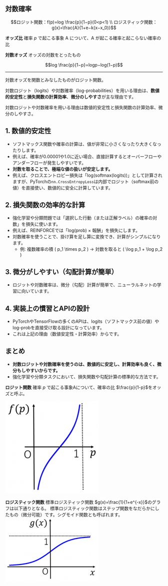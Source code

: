 ## 対数確率

```math
ロジット関数：f(p)=log \frac{p}{1−p}(0<p<1) \\

ロジスティック関数：g(x)=\frac{A}{1+e−k(x−x_0)}
```

**オッズ比**
確率 $p$ で起こる事象 A について、A が起こる確率と起こらない確率の比

**対数オッズ**
オッズの対数をとったもの 
```math
log \frac{p}{1−p}=logp−log(1−p)
```

---
対数オッズを関数とみなしたものがロジット関数。

対数ロジット（logits）や対数確率（log-probabilities）を用いる理由は、**数値的安定性**と**損失関数の計算効率**、**微分のしやすさ**が主な理由です。

対数ロジットや対数確率を用いる理由は数値的安定性と損失関数の計算効率、微分のしやすさ。


## 1. **数値的安定性**

- ソフトマックス関数や確率の計算は、値が非常に小さくなったり大きくなったりします。
- 例えば、確率が0.00001や1.0に近い場合、直接計算するとオーバーフローやアンダーフローが発生しやすいです。
- **対数を取ることで、極端な値の扱いが安定します。**
- 例えば、クロスエントロピー損失は「log(softmax(logits))」として計算されますが、PyTorchの`nn.CrossEntropyLoss`は内部でロジット（softmax前の値）を直接使い、数値的に安全に計算しています。


## 2. **損失関数の効率的な計算**

- 強化学習や分類問題では「選択した行動（または正解ラベル）の確率の対数」を損失に使います。
- 例えば、REINFORCEでは「log(prob) × 報酬」を損失にします。
- 対数確率を使うことで、掛け算を足し算に変換でき、計算がシンプルになります。
    - 例: 複数確率の積 \( p_1 \times p_2 \) → 対数を取ると \( \log p_1 + \log p_2 \)


## 3. **微分がしやすい（勾配計算が簡単）**

- ロジットや対数確率は、微分（勾配）計算が簡単で、ニューラルネットの学習に向いています。


## 4. **実装上の慣習とAPIの設計**

- PyTorchやTensorFlowの多くのAPIは、logits（ソフトマックス前の値）やlog-probを直接受け取る設計になっています。
- これは上記の理由（数値安定性・計算効率）からです。


## まとめ

- **対数ロジットや対数確率を使うのは、数値的に安定し、計算効率も良く、微分もしやすいからです。**
- 強化学習や分類タスクにおいて、損失関数や勾配計算の標準的な方法です。

**ロジット関数**
確率 $p$ で起こる事象Aについて、確率の比 $\frac{p}{1-p}$をオッズと呼ぶ。

![alt text](image-4.png)


**ロジスティック関数**
標準ロジスティック関数 $g(x)=\frac{1}{1+e^{-x}}$のグラフは以下通りとなる。
標準ロジスティック関数はステップ関数をなだらかにしたもの（微分可能）です。シグモイド関数とも呼ばれます。
![alt text](image-3.png)


